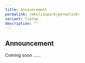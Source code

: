```yaml
---
title: Announcement
permalink: /mkeliaspark/permalink/
variant: tiptap
description: ""
---
```

<h2>Announcement</h2><p>Coming soon ......</p><p></p>